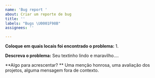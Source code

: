 ```yaml
---
name: 'Bug report '
about: Criar um reporte de bug
title: ''
labels: "Bugs \U0001F98B"
assignees: ''

---
```


**Coloque em quais locais foi encontrado o problema:**
1.

**Descreva o problema:**
Seu textinho lindo e maravilho....


**Algo para acrescentar? **
Uma menção honrosa, uma avaliação dos projetos, alguma mensagem fora de contexto.
